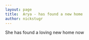 ```yaml
---
layout: page
title:  Arya - has found a new home
author: nickstugr
---
```


She has found a loving new home now